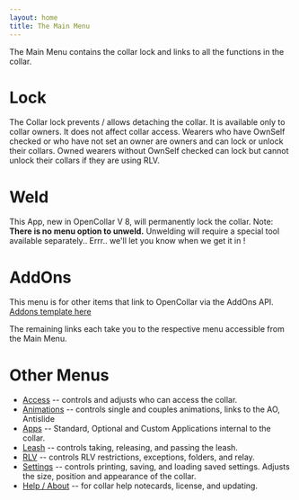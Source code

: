 ```yaml
---
layout: home
title: The Main Menu
---
```


The Main Menu contains the collar lock and links to all the functions in the collar.

# Lock
The Collar lock prevents / allows detaching the collar. It is available only to collar owners.  It does not affect collar access.  Wearers who have OwnSelf checked or who have not set an owner are owners and can lock or unlock their collars.  Owned wearers without OwnSelf checked can lock but cannot unlock their collars if they are using RLV.

# Weld
This App, new in OpenCollar V 8, will permanently lock the collar.  Note:  **There is no menu option to unweld.** Unwelding will require a special tool available separately.. Errr.. we'll let you know when we get it in !

# AddOns
This menu is for other items that link to OpenCollar via the AddOns API.  [Addons template here](https://github.com/OpenCollarTeam/OpenCollar/blob/master/src/spares/oc_addon_template.lsl)   

The remaining links each take you to the respective menu accessible from the Main Menu.

# Other Menus

* [Access](/docs/Access) -- controls and adjusts who can access the collar.
* [Animations](/docs/Animations) -- controls single and couples animations, links to the AO, Antislide
* [Apps](/docs/Apps) -- Standard, Optional and Custom Applications internal to the collar. 
* [Leash](/docs/Leash) -- controls taking, releasing, and passing the leash.
* [RLV](/docs/RLV) -- controls RLV restrictions, exceptions, folders, and relay.
* [Settings](/docs/Settings) -- controls printing, saving, and loading saved settings. Adjusts the size, position and appearance of the collar.
* [Help / About](/docs/Help-About) -- for collar help notecards, license, and updating.
